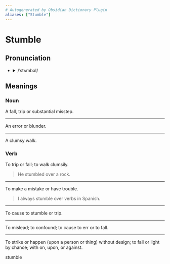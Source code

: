 ```yaml
---
# Autogenerated by Obsidian Dictionary Plugin
aliases: ["Stumble"]
---
```


# Stumble

## Pronunciation

- <details><summary>/ˈstʌmbəl/</summary><audio controls><source src="https://api.dictionaryapi.dev/media/pronunciations/en/stumble-us.mp3"></audio></details>

## Meanings

### Noun

A fall, trip or substantial misstep.

---

An error or blunder.

---

A clumsy walk.

### Verb

To trip or fall; to walk clumsily.

> He stumbled over a rock.

---

To make a mistake or have trouble.

> I always stumble over verbs in Spanish.

---

To cause to stumble or trip.

---

To mislead; to confound; to cause to err or to fall.

---

To strike or happen (upon a person or thing) without design; to fall or light by chance; with on, upon, or against.




stumble
